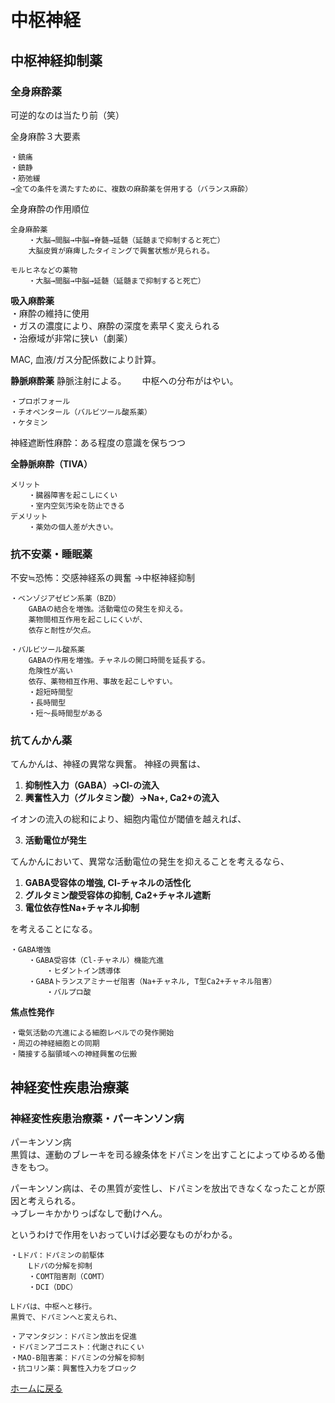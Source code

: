 # **中枢神経**

## **中枢神経抑制薬**

### **全身麻酔薬**
可逆的なのは当たり前（笑）　　

全身麻酔３大要素

    ・鎮痛
    ・鎮静
    ・筋弛緩
    →全ての条件を満たすために、複数の麻酔薬を併用する（バランス麻酔）

全身麻酔の作用順位

    全身麻酔薬
        ・大脳→間脳→中脳→脊髄→延髄（延髄まで抑制すると死亡）
        大脳皮質が麻痺したタイミングで興奮状態が見られる。

    モルヒネなどの薬物
        ・大脳→間脳→中脳→延髄（延髄まで抑制すると死亡）


**吸入麻酔薬**  
・麻酔の維持に使用  
・ガスの濃度により、麻酔の深度を素早く変えられる  
・治療域が非常に狭い（劇薬）  

MAC, 血液/ガス分配係数により計算。

**静脈麻酔薬**
静脈注射による。　　
中枢への分布がはやい。

    ・プロポフォール
    ・チオペンタール（バルビツール酸系薬）
    ・ケタミン

神経遮断性麻酔：ある程度の意識を保ちつつ

**全静脈麻酔（TIVA）**  

    メリット
        ・臓器障害を起こしにくい
        ・室内空気汚染を防止できる
    デメリット
        ・薬効の個人差が大きい。




### **抗不安薬・睡眠薬**
不安≒恐怖：交感神経系の興奮
→中枢神経抑制

    ・ベンゾジアゼピン系薬（BZD）
        GABAの結合を増強。活動電位の発生を抑える。
        薬物間相互作用を起こしにくいが、
        依存と耐性が欠点。

    ・バルビツール酸系薬
        GABAの作用を増強。チャネルの開口時間を延長する。
        危険性が高い
        依存、薬物相互作用、事故を起こしやすい。
        ・超短時間型
        ・長時間型
        ・短〜長時間型がある

### **抗てんかん薬**
てんかんは、神経の異常な興奮。
神経の興奮は、

1. **抑制性入力（GABA）→Cl-の流入**
2. **興奮性入力（グルタミン酸）→Na+, Ca2+の流入**

イオンの流入の総和により、細胞内電位が閾値を越えれば、  

3. **活動電位が発生**

てんかんにおいて、異常な活動電位の発生を抑えることを考えるなら、

1. **GABA受容体の増強, Cl-チャネルの活性化**
2. **グルタミン酸受容体の抑制, Ca2+チャネル遮断**
3. **電位依存性Na+チャネル抑制**

を考えることになる。

    ・GABA増強
        ・GABA受容体（Cl-チャネル）機能亢進
            ・ヒダントイン誘導体
        ・GABAトランスアミナーゼ阻害（Na+チャネル, T型Ca2+チャネル阻害）
            ・バルプロ酸

   


**焦点性発作**

    ・電気活動の亢進による細胞レベルでの発作開始
    ・周辺の神経細胞との同期
    ・隣接する脳領域への神経興奮の伝搬


## **神経変性疾患治療薬**

### **神経変性疾患治療薬・パーキンソン病**

パーキンソン病  
黒質は、運動のブレーキを司る線条体をドパミンを出すことによってゆるめる働きをもつ。  

パーキンソン病は、その黒質が変性し、ドパミンを放出できなくなったことが原因と考えられる。  
→ブレーキかかりっぱなしで動けへん。

というわけで作用をいおっていけば必要なものがわかる。

    ・Lドパ：ドパミンの前駆体
        Lドパの分解を抑制
        ・COMT阻害剤（COMT）
        ・DCI（DDC）
    
    Lドパは、中枢へと移行。
    黒質で、ドパミンへと変えられ、

    ・アマンタジン：ドパミン放出を促進
    ・ドパミンアゴニスト：代謝されにくい
    ・MAO-B阻害薬：ドパミンの分解を抑制
    ・抗コリン薬：興奮性入力をブロック




[ホームに戻る](../ホーム.md)